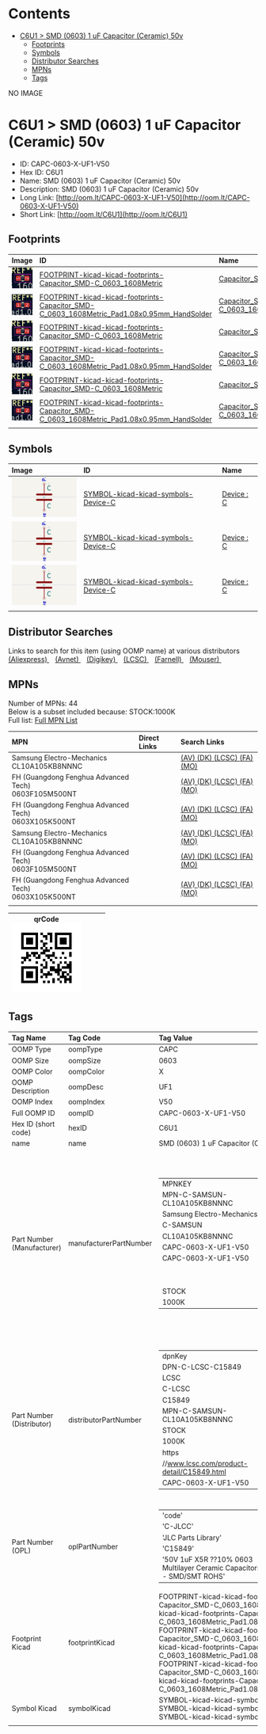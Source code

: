 



Contents
========

* [C6U1 > SMD (0603) 1 uF Capacitor (Ceramic) 50v](#c6u1--smd-0603-1-uf-capacitor-ceramic-50v)
	* [Footprints](#footprints)
	* [Symbols](#symbols)
	* [Distributor Searches](#distributor-searches)
	* [MPNs](#mpns)
	* [Tags](#tags)
  
NO IMAGE  
# C6U1 > SMD (0603) 1 uF Capacitor (Ceramic) 50v

- ID: CAPC-0603-X-UF1-V50
- Hex ID: C6U1
- Name: SMD (0603) 1 uF Capacitor (Ceramic) 50v
- Description: SMD (0603) 1 uF Capacitor (Ceramic) 50v
- Long Link: [http://oom.lt/CAPC-0603-X-UF1-V50](http://oom.lt/CAPC-0603-X-UF1-V50)
- Short Link: [http://oom.lt/C6U1](http://oom.lt/C6U1)

## Footprints
  

|Image|ID|Name|
| :--- | :--- | :--- |
|[![](https://raw.githubusercontent.com/oomlout/oomlout_OOMP_eda_V2/main/FOOTPRINT/kicad/kicad-footprints/Capacitor_SMD/C_0603_1608Metric/image_140.png)](https://github.com/oomlout/oomlout_OOMP_eda_V2/tree/main/FOOTPRINT/kicad/kicad-footprints/Capacitor_SMD/C_0603_1608Metric/)|[FOOTPRINT-kicad-kicad-footprints-Capacitor_SMD-C_0603_1608Metric](https://github.com/oomlout/oomlout_OOMP_eda_V2/tree/main/FOOTPRINT/kicad/kicad-footprints/Capacitor_SMD/C_0603_1608Metric/)|[Capacitor_SMD : C_0603_1608Metric](https://github.com/oomlout/oomlout_OOMP_eda_V2/tree/main/FOOTPRINT/kicad/kicad-footprints/Capacitor_SMD/C_0603_1608Metric/)|
|[![](https://raw.githubusercontent.com/oomlout/oomlout_OOMP_eda_V2/main/FOOTPRINT/kicad/kicad-footprints/Capacitor_SMD/C_0603_1608Metric_Pad1.08x0.95mm_HandSolder/image_140.png)](https://github.com/oomlout/oomlout_OOMP_eda_V2/tree/main/FOOTPRINT/kicad/kicad-footprints/Capacitor_SMD/C_0603_1608Metric_Pad1.08x0.95mm_HandSolder/)|[FOOTPRINT-kicad-kicad-footprints-Capacitor_SMD-C_0603_1608Metric_Pad1.08x0.95mm_HandSolder](https://github.com/oomlout/oomlout_OOMP_eda_V2/tree/main/FOOTPRINT/kicad/kicad-footprints/Capacitor_SMD/C_0603_1608Metric_Pad1.08x0.95mm_HandSolder/)|[Capacitor_SMD : C_0603_1608Metric_Pad1.08x0.95mm_HandSolder](https://github.com/oomlout/oomlout_OOMP_eda_V2/tree/main/FOOTPRINT/kicad/kicad-footprints/Capacitor_SMD/C_0603_1608Metric_Pad1.08x0.95mm_HandSolder/)|
|[![](https://raw.githubusercontent.com/oomlout/oomlout_OOMP_eda_V2/main/FOOTPRINT/kicad/kicad-footprints/Capacitor_SMD/C_0603_1608Metric/image_140.png)](https://github.com/oomlout/oomlout_OOMP_eda_V2/tree/main/FOOTPRINT/kicad/kicad-footprints/Capacitor_SMD/C_0603_1608Metric/)|[FOOTPRINT-kicad-kicad-footprints-Capacitor_SMD-C_0603_1608Metric](https://github.com/oomlout/oomlout_OOMP_eda_V2/tree/main/FOOTPRINT/kicad/kicad-footprints/Capacitor_SMD/C_0603_1608Metric/)|[Capacitor_SMD : C_0603_1608Metric](https://github.com/oomlout/oomlout_OOMP_eda_V2/tree/main/FOOTPRINT/kicad/kicad-footprints/Capacitor_SMD/C_0603_1608Metric/)|
|[![](https://raw.githubusercontent.com/oomlout/oomlout_OOMP_eda_V2/main/FOOTPRINT/kicad/kicad-footprints/Capacitor_SMD/C_0603_1608Metric_Pad1.08x0.95mm_HandSolder/image_140.png)](https://github.com/oomlout/oomlout_OOMP_eda_V2/tree/main/FOOTPRINT/kicad/kicad-footprints/Capacitor_SMD/C_0603_1608Metric_Pad1.08x0.95mm_HandSolder/)|[FOOTPRINT-kicad-kicad-footprints-Capacitor_SMD-C_0603_1608Metric_Pad1.08x0.95mm_HandSolder](https://github.com/oomlout/oomlout_OOMP_eda_V2/tree/main/FOOTPRINT/kicad/kicad-footprints/Capacitor_SMD/C_0603_1608Metric_Pad1.08x0.95mm_HandSolder/)|[Capacitor_SMD : C_0603_1608Metric_Pad1.08x0.95mm_HandSolder](https://github.com/oomlout/oomlout_OOMP_eda_V2/tree/main/FOOTPRINT/kicad/kicad-footprints/Capacitor_SMD/C_0603_1608Metric_Pad1.08x0.95mm_HandSolder/)|
|[![](https://raw.githubusercontent.com/oomlout/oomlout_OOMP_eda_V2/main/FOOTPRINT/kicad/kicad-footprints/Capacitor_SMD/C_0603_1608Metric/image_140.png)](https://github.com/oomlout/oomlout_OOMP_eda_V2/tree/main/FOOTPRINT/kicad/kicad-footprints/Capacitor_SMD/C_0603_1608Metric/)|[FOOTPRINT-kicad-kicad-footprints-Capacitor_SMD-C_0603_1608Metric](https://github.com/oomlout/oomlout_OOMP_eda_V2/tree/main/FOOTPRINT/kicad/kicad-footprints/Capacitor_SMD/C_0603_1608Metric/)|[Capacitor_SMD : C_0603_1608Metric](https://github.com/oomlout/oomlout_OOMP_eda_V2/tree/main/FOOTPRINT/kicad/kicad-footprints/Capacitor_SMD/C_0603_1608Metric/)|
|[![](https://raw.githubusercontent.com/oomlout/oomlout_OOMP_eda_V2/main/FOOTPRINT/kicad/kicad-footprints/Capacitor_SMD/C_0603_1608Metric_Pad1.08x0.95mm_HandSolder/image_140.png)](https://github.com/oomlout/oomlout_OOMP_eda_V2/tree/main/FOOTPRINT/kicad/kicad-footprints/Capacitor_SMD/C_0603_1608Metric_Pad1.08x0.95mm_HandSolder/)|[FOOTPRINT-kicad-kicad-footprints-Capacitor_SMD-C_0603_1608Metric_Pad1.08x0.95mm_HandSolder](https://github.com/oomlout/oomlout_OOMP_eda_V2/tree/main/FOOTPRINT/kicad/kicad-footprints/Capacitor_SMD/C_0603_1608Metric_Pad1.08x0.95mm_HandSolder/)|[Capacitor_SMD : C_0603_1608Metric_Pad1.08x0.95mm_HandSolder](https://github.com/oomlout/oomlout_OOMP_eda_V2/tree/main/FOOTPRINT/kicad/kicad-footprints/Capacitor_SMD/C_0603_1608Metric_Pad1.08x0.95mm_HandSolder/)|
||||

## Symbols
  

|Image|ID|Name|
| :--- | :--- | :--- |
|[![](https://raw.githubusercontent.com/oomlout/oomlout_OOMP_eda_V2/main/SYMBOL/kicad/kicad-symbols/Device/C/image_140.png)](https://github.com/oomlout/oomlout_OOMP_eda_V2/tree/main/SYMBOL/kicad/kicad-symbols/Device/C/)|[SYMBOL-kicad-kicad-symbols-Device-C](https://github.com/oomlout/oomlout_OOMP_eda_V2/tree/main/SYMBOL/kicad/kicad-symbols/Device/C/)|[Device : C](https://github.com/oomlout/oomlout_OOMP_eda_V2/tree/main/SYMBOL/kicad/kicad-symbols/Device/C/)|
|[![](https://raw.githubusercontent.com/oomlout/oomlout_OOMP_eda_V2/main/SYMBOL/kicad/kicad-symbols/Device/C/image_140.png)](https://github.com/oomlout/oomlout_OOMP_eda_V2/tree/main/SYMBOL/kicad/kicad-symbols/Device/C/)|[SYMBOL-kicad-kicad-symbols-Device-C](https://github.com/oomlout/oomlout_OOMP_eda_V2/tree/main/SYMBOL/kicad/kicad-symbols/Device/C/)|[Device : C](https://github.com/oomlout/oomlout_OOMP_eda_V2/tree/main/SYMBOL/kicad/kicad-symbols/Device/C/)|
|[![](https://raw.githubusercontent.com/oomlout/oomlout_OOMP_eda_V2/main/SYMBOL/kicad/kicad-symbols/Device/C/image_140.png)](https://github.com/oomlout/oomlout_OOMP_eda_V2/tree/main/SYMBOL/kicad/kicad-symbols/Device/C/)|[SYMBOL-kicad-kicad-symbols-Device-C](https://github.com/oomlout/oomlout_OOMP_eda_V2/tree/main/SYMBOL/kicad/kicad-symbols/Device/C/)|[Device : C](https://github.com/oomlout/oomlout_OOMP_eda_V2/tree/main/SYMBOL/kicad/kicad-symbols/Device/C/)|
||||

## Distributor Searches
  
Links to search for this item (using OOMP name) at various distributors  
[(Aliexpress) ](https://www.aliexpress.com/wholesale?SearchText=1117SMD+0603+1+uF+Capacitor+Ceramic+50v)&nbsp;&nbsp;&nbsp;[(Avnet) ](https://www.avnet.com/shop/us/search/SMD+0603+1+uF+Capacitor+Ceramic+50v)&nbsp;&nbsp;&nbsp;[(Digikey) ](https://www.digikey.co.uk/en/products/result?s=SMD+0603+1+uF+Capacitor+Ceramic+50v)&nbsp;&nbsp;&nbsp;[(LCSC) ](https://www.lcsc.com/search?q=SMD+0603+1+uF+Capacitor+Ceramic+50v)&nbsp;&nbsp;&nbsp;[(Farnell) ](https://uk.farnell.com/search?st=SMD+0603+1+uF+Capacitor+Ceramic+50v)&nbsp;&nbsp;&nbsp;[(Mouser) ](https://www.mouser.com/c/?q=SMD+0603+1+uF+Capacitor+Ceramic+50v)&nbsp;&nbsp;&nbsp;
## MPNs
  
Number of MPNs: 44<br>Below is a subset included because: STOCK:1000K <br>Full list: [Full MPN List](MPNLIST.md)  

|MPN|Direct Links|Search Links|
| :--- | :--- | :--- |
|Samsung Electro-Mechanics<br>CL10A105KB8NNNC||[(AV) ](https://www.avnet.com/shop/us/search/CL10A105KB8NNNC)[(DK) ](https://www.digikey.co.uk/products/en?keywords=CL10A105KB8NNNC)[(LCSC) ](https://www.lcsc.com/search?q=CL10A105KB8NNNC)[(FA) ](https://uk.farnell.com/search?st=CL10A105KB8NNNC)[(MO) ](https://www.mouser.com/c/?q=CL10A105KB8NNNC)|
|FH (Guangdong Fenghua Advanced Tech)<br>0603F105M500NT||[(AV) ](https://www.avnet.com/shop/us/search/0603F105M500NT)[(DK) ](https://www.digikey.co.uk/products/en?keywords=0603F105M500NT)[(LCSC) ](https://www.lcsc.com/search?q=0603F105M500NT)[(FA) ](https://uk.farnell.com/search?st=0603F105M500NT)[(MO) ](https://www.mouser.com/c/?q=0603F105M500NT)|
|FH (Guangdong Fenghua Advanced Tech)<br>0603X105K500NT||[(AV) ](https://www.avnet.com/shop/us/search/0603X105K500NT)[(DK) ](https://www.digikey.co.uk/products/en?keywords=0603X105K500NT)[(LCSC) ](https://www.lcsc.com/search?q=0603X105K500NT)[(FA) ](https://uk.farnell.com/search?st=0603X105K500NT)[(MO) ](https://www.mouser.com/c/?q=0603X105K500NT)|
|Samsung Electro-Mechanics<br>CL10A105KB8NNNC||[(AV) ](https://www.avnet.com/shop/us/search/CL10A105KB8NNNC)[(DK) ](https://www.digikey.co.uk/products/en?keywords=CL10A105KB8NNNC)[(LCSC) ](https://www.lcsc.com/search?q=CL10A105KB8NNNC)[(FA) ](https://uk.farnell.com/search?st=CL10A105KB8NNNC)[(MO) ](https://www.mouser.com/c/?q=CL10A105KB8NNNC)|
|FH (Guangdong Fenghua Advanced Tech)<br>0603F105M500NT||[(AV) ](https://www.avnet.com/shop/us/search/0603F105M500NT)[(DK) ](https://www.digikey.co.uk/products/en?keywords=0603F105M500NT)[(LCSC) ](https://www.lcsc.com/search?q=0603F105M500NT)[(FA) ](https://uk.farnell.com/search?st=0603F105M500NT)[(MO) ](https://www.mouser.com/c/?q=0603F105M500NT)|
|FH (Guangdong Fenghua Advanced Tech)<br>0603X105K500NT||[(AV) ](https://www.avnet.com/shop/us/search/0603X105K500NT)[(DK) ](https://www.digikey.co.uk/products/en?keywords=0603X105K500NT)[(LCSC) ](https://www.lcsc.com/search?q=0603X105K500NT)[(FA) ](https://uk.farnell.com/search?st=0603X105K500NT)[(MO) ](https://www.mouser.com/c/?q=0603X105K500NT)|
||||
  

|qrCode<br>[![](https://raw.githubusercontent.com/oomlout/oomlout_OOMP_parts_V2/main/CAPC/0603/X/UF1/V50/qrCode_140.png)](https://github.com/oomlout/oomlout_OOMP_parts_V2/tree/main/CAPC/0603/X/UF1/V50/qrCode.png)||||
| :---: | :---: | :---: | :---: |

## Tags
  

|Tag Name|Tag Code|Tag Value|
| :--- | :--- | :--- |
|OOMP Type|oompType|CAPC|
|OOMP Size|oompSize|0603|
|OOMP Color|oompColor|X|
|OOMP Description|oompDesc|UF1|
|OOMP Index|oompIndex|V50|
|Full OOMP ID|oompID|CAPC-0603-X-UF1-V50|
|Hex ID (short code)|hexID|C6U1|
|name|name|SMD (0603) 1 uF Capacitor (Ceramic) 50v|
|Part Number (Manufacturer)|manufacturerPartNumber|<table><tr><td>MPNKEY</td></tr><tr><td> MPN-C-SAMSUN-CL10A105KB8NNNC</td><td> MANUFACTURER</td></tr><tr><td> Samsung Electro-Mechanics</td><td> MANUCODE</td></tr><tr><td> C-SAMSUN</td><td> MPN</td></tr><tr><td> CL10A105KB8NNNC</td><td> OOMPIDPARTIAL</td></tr><tr><td> CAPC-0603-X-UF1-V50</td><td> OOMPID</td></tr><tr><td> CAPC-0603-X-UF1-V50</td><td> LINK</td></tr><tr><td> </td><td> DESCRIPTION</td></tr><tr><td> </td><td> TAGS</td></tr><tr><td> STOCK</td></tr><tr><td>1000K</td></tr></table></td><td> <table><tr><td>MPNKEY</td></tr><tr><td> MPN-C-MURATA-GRM188R61H105KAALD</td><td> MANUFACTURER</td></tr><tr><td> Murata Electronics</td><td> MANUCODE</td></tr><tr><td> C-MURATA</td><td> MPN</td></tr><tr><td> GRM188R61H105KAALD</td><td> OOMPIDPARTIAL</td></tr><tr><td> CAPC-0603-X-UF1-V50</td><td> OOMPID</td></tr><tr><td> CAPC-0603-X-UF1-V50</td><td> LINK</td></tr><tr><td> </td><td> DESCRIPTION</td></tr><tr><td> </td><td> TAGS</td></tr><tr><td> </td></tr></table></td><td> <table><tr><td>MPNKEY</td></tr><tr><td> MPN-C-FHGUAN-0603B105K500NT</td><td> MANUFACTURER</td></tr><tr><td> FH (Guangdong Fenghua Advanced Tech)</td><td> MANUCODE</td></tr><tr><td> C-FHGUAN</td><td> MPN</td></tr><tr><td> 0603B105K500NT</td><td> OOMPIDPARTIAL</td></tr><tr><td> CAPC-0603-X-UF1-V50</td><td> OOMPID</td></tr><tr><td> CAPC-0603-X-UF1-V50</td><td> LINK</td></tr><tr><td> </td><td> DESCRIPTION</td></tr><tr><td> </td><td> TAGS</td></tr><tr><td> STOCK</td></tr><tr><td>100K</td></tr></table></td><td> <table><tr><td>MPNKEY</td></tr><tr><td> MPN-C-TAIYOY-UMK107BJ105KA-T</td><td> MANUFACTURER</td></tr><tr><td> Taiyo Yuden</td><td> MANUCODE</td></tr><tr><td> C-TAIYOY</td><td> MPN</td></tr><tr><td> UMK107BJ105KA-T</td><td> OOMPIDPARTIAL</td></tr><tr><td> CAPC-0603-X-UF1-V50</td><td> OOMPID</td></tr><tr><td> CAPC-0603-X-UF1-V50</td><td> LINK</td></tr><tr><td> </td><td> DESCRIPTION</td></tr><tr><td> </td><td> TAGS</td></tr><tr><td> STOCK</td></tr><tr><td>100K</td></tr></table></td><td> <table><tr><td>MPNKEY</td></tr><tr><td> MPN-C-TAIYOY-UMK107AB7105KA-T</td><td> MANUFACTURER</td></tr><tr><td> Taiyo Yuden</td><td> MANUCODE</td></tr><tr><td> C-TAIYOY</td><td> MPN</td></tr><tr><td> UMK107AB7105KA-T</td><td> OOMPIDPARTIAL</td></tr><tr><td> CAPC-0603-X-UF1-V50</td><td> OOMPID</td></tr><tr><td> CAPC-0603-X-UF1-V50</td><td> LINK</td></tr><tr><td> </td><td> DESCRIPTION</td></tr><tr><td> </td><td> TAGS</td></tr><tr><td> STOCK</td></tr><tr><td>100K</td></tr></table></td><td> <table><tr><td>MPNKEY</td></tr><tr><td> MPN-C-FHGUAN-0603F105M500NT</td><td> MANUFACTURER</td></tr><tr><td> FH (Guangdong Fenghua Advanced Tech)</td><td> MANUCODE</td></tr><tr><td> C-FHGUAN</td><td> MPN</td></tr><tr><td> 0603F105M500NT</td><td> OOMPIDPARTIAL</td></tr><tr><td> CAPC-0603-X-UF1-V50</td><td> OOMPID</td></tr><tr><td> CAPC-0603-X-UF1-V50</td><td> LINK</td></tr><tr><td> </td><td> DESCRIPTION</td></tr><tr><td> </td><td> TAGS</td></tr><tr><td> STOCK</td></tr><tr><td>1000K</td></tr></table></td><td> <table><tr><td>MPNKEY</td></tr><tr><td> MPN-C-MURATA-GRT188R61H105KE13D</td><td> MANUFACTURER</td></tr><tr><td> Murata Electronics</td><td> MANUCODE</td></tr><tr><td> C-MURATA</td><td> MPN</td></tr><tr><td> GRT188R61H105KE13D</td><td> OOMPIDPARTIAL</td></tr><tr><td> CAPC-0603-X-UF1-V50</td><td> OOMPID</td></tr><tr><td> CAPC-0603-X-UF1-V50</td><td> LINK</td></tr><tr><td> </td><td> DESCRIPTION</td></tr><tr><td> </td><td> TAGS</td></tr><tr><td> </td></tr></table></td><td> <table><tr><td>MPNKEY</td></tr><tr><td> MPN-C-WALSIN-0603X105K500CT</td><td> MANUFACTURER</td></tr><tr><td> Walsin Tech Corp</td><td> MANUCODE</td></tr><tr><td> C-WALSIN</td><td> MPN</td></tr><tr><td> 0603X105K500CT</td><td> OOMPIDPARTIAL</td></tr><tr><td> CAPC-0603-X-UF1-V50</td><td> OOMPID</td></tr><tr><td> CAPC-0603-X-UF1-V50</td><td> LINK</td></tr><tr><td> </td><td> DESCRIPTION</td></tr><tr><td> </td><td> TAGS</td></tr><tr><td> STOCK</td></tr><tr><td>10K</td></tr></table></td><td> <table><tr><td>MPNKEY</td></tr><tr><td> MPN-C-FHGUAN-0603X105K500NT</td><td> MANUFACTURER</td></tr><tr><td> FH (Guangdong Fenghua Advanced Tech)</td><td> MANUCODE</td></tr><tr><td> C-FHGUAN</td><td> MPN</td></tr><tr><td> 0603X105K500NT</td><td> OOMPIDPARTIAL</td></tr><tr><td> CAPC-0603-X-UF1-V50</td><td> OOMPID</td></tr><tr><td> CAPC-0603-X-UF1-V50</td><td> LINK</td></tr><tr><td> </td><td> DESCRIPTION</td></tr><tr><td> </td><td> TAGS</td></tr><tr><td> STOCK</td></tr><tr><td>1000K</td></tr></table></td><td> <table><tr><td>MPNKEY</td></tr><tr><td> MPN-C-SAMSUN-CL10A105MB8NNNC</td><td> MANUFACTURER</td></tr><tr><td> Samsung Electro-Mechanics</td><td> MANUCODE</td></tr><tr><td> C-SAMSUN</td><td> MPN</td></tr><tr><td> CL10A105MB8NNNC</td><td> OOMPIDPARTIAL</td></tr><tr><td> CAPC-0603-X-UF1-V50</td><td> OOMPID</td></tr><tr><td> CAPC-0603-X-UF1-V50</td><td> LINK</td></tr><tr><td> </td><td> DESCRIPTION</td></tr><tr><td> </td><td> TAGS</td></tr><tr><td> </td></tr></table></td><td> <table><tr><td>MPNKEY</td></tr><tr><td> MPN-C-TDK-CGA3E3X5R1H105KT0Y0N</td><td> MANUFACTURER</td></tr><tr><td> TDK</td><td> MANUCODE</td></tr><tr><td> C-TDK</td><td> MPN</td></tr><tr><td> CGA3E3X5R1H105KT0Y0N</td><td> OOMPIDPARTIAL</td></tr><tr><td> CAPC-0603-X-UF1-V50</td><td> OOMPID</td></tr><tr><td> CAPC-0603-X-UF1-V50</td><td> LINK</td></tr><tr><td> </td><td> DESCRIPTION</td></tr><tr><td> </td><td> TAGS</td></tr><tr><td> STOCK</td></tr><tr><td>10K</td></tr></table></td><td> <table><tr><td>MPNKEY</td></tr><tr><td> MPN-C-MURATA-GRM188B31H105MAALD</td><td> MANUFACTURER</td></tr><tr><td> Murata Electronics</td><td> MANUCODE</td></tr><tr><td> C-MURATA</td><td> MPN</td></tr><tr><td> GRM188B31H105MAALD</td><td> OOMPIDPARTIAL</td></tr><tr><td> CAPC-0603-X-UF1-V50</td><td> OOMPID</td></tr><tr><td> CAPC-0603-X-UF1-V50</td><td> LINK</td></tr><tr><td> </td><td> DESCRIPTION</td></tr><tr><td> </td><td> TAGS</td></tr><tr><td> </td></tr></table></td><td> <table><tr><td>MPNKEY</td></tr><tr><td> MPN-C-TAIYOY-UMK107ABJ105KAHT</td><td> MANUFACTURER</td></tr><tr><td> Taiyo Yuden</td><td> MANUCODE</td></tr><tr><td> C-TAIYOY</td><td> MPN</td></tr><tr><td> UMK107ABJ105KAHT</td><td> OOMPIDPARTIAL</td></tr><tr><td> CAPC-0603-X-UF1-V50</td><td> OOMPID</td></tr><tr><td> CAPC-0603-X-UF1-V50</td><td> LINK</td></tr><tr><td> </td><td> DESCRIPTION</td></tr><tr><td> </td><td> TAGS</td></tr><tr><td> </td></tr></table></td><td> <table><tr><td>MPNKEY</td></tr><tr><td> MPN-C-WALSIN-0603B105K500CT</td><td> MANUFACTURER</td></tr><tr><td> Walsin Tech Corp</td><td> MANUCODE</td></tr><tr><td> C-WALSIN</td><td> MPN</td></tr><tr><td> 0603B105K500CT</td><td> OOMPIDPARTIAL</td></tr><tr><td> CAPC-0603-X-UF1-V50</td><td> OOMPID</td></tr><tr><td> CAPC-0603-X-UF1-V50</td><td> LINK</td></tr><tr><td> </td><td> DESCRIPTION</td></tr><tr><td> </td><td> TAGS</td></tr><tr><td> </td></tr></table></td><td> <table><tr><td>MPNKEY</td></tr><tr><td> MPN-C-JOHANS-500R14X105KV4T</td><td> MANUFACTURER</td></tr><tr><td> Johanson Dielectrics</td><td> MANUCODE</td></tr><tr><td> C-JOHANS</td><td> MPN</td></tr><tr><td> 500R14X105KV4T</td><td> OOMPIDPARTIAL</td></tr><tr><td> CAPC-0603-X-UF1-V50</td><td> OOMPID</td></tr><tr><td> CAPC-0603-X-UF1-V50</td><td> LINK</td></tr><tr><td> </td><td> DESCRIPTION</td></tr><tr><td> </td><td> TAGS</td></tr><tr><td> </td></tr></table></td><td> <table><tr><td>MPNKEY</td></tr><tr><td> MPN-C-PSAPRO-FS18B105K500PBG</td><td> MANUFACTURER</td></tr><tr><td> PSA(Prosperity Dielectrics)</td><td> MANUCODE</td></tr><tr><td> C-PSAPRO</td><td> MPN</td></tr><tr><td> FS18B105K500PBG</td><td> OOMPIDPARTIAL</td></tr><tr><td> CAPC-0603-X-UF1-V50</td><td> OOMPID</td></tr><tr><td> CAPC-0603-X-UF1-V50</td><td> LINK</td></tr><tr><td> </td><td> DESCRIPTION</td></tr><tr><td> </td><td> TAGS</td></tr><tr><td> </td></tr></table></td><td> <table><tr><td>MPNKEY</td></tr><tr><td> MPN-C-PSAPRO-FS18X105K500PBG</td><td> MANUFACTURER</td></tr><tr><td> PSA(Prosperity Dielectrics)</td><td> MANUCODE</td></tr><tr><td> C-PSAPRO</td><td> MPN</td></tr><tr><td> FS18X105K500PBG</td><td> OOMPIDPARTIAL</td></tr><tr><td> CAPC-0603-X-UF1-V50</td><td> OOMPID</td></tr><tr><td> CAPC-0603-X-UF1-V50</td><td> LINK</td></tr><tr><td> </td><td> DESCRIPTION</td></tr><tr><td> </td><td> TAGS</td></tr><tr><td> STOCK</td></tr><tr><td>1K</td></tr></table></td><td> <table><tr><td>MPNKEY</td></tr><tr><td> MPN-C-YAGEO-CC0603KRX7R9BB105</td><td> MANUFACTURER</td></tr><tr><td> YAGEO</td><td> MANUCODE</td></tr><tr><td> C-YAGEO</td><td> MPN</td></tr><tr><td> CC0603KRX7R9BB105</td><td> OOMPIDPARTIAL</td></tr><tr><td> CAPC-0603-X-UF1-V50</td><td> OOMPID</td></tr><tr><td> CAPC-0603-X-UF1-V50</td><td> LINK</td></tr><tr><td> </td><td> DESCRIPTION</td></tr><tr><td> </td><td> TAGS</td></tr><tr><td> STOCK</td></tr><tr><td>10K</td></tr></table></td><td> <table><tr><td>MPNKEY</td></tr><tr><td> MPN-C-TDK-C1608X6S1H105KT000E</td><td> MANUFACTURER</td></tr><tr><td> TDK</td><td> MANUCODE</td></tr><tr><td> C-TDK</td><td> MPN</td></tr><tr><td> C1608X6S1H105KT000E</td><td> OOMPIDPARTIAL</td></tr><tr><td> CAPC-0603-X-UF1-V50</td><td> OOMPID</td></tr><tr><td> CAPC-0603-X-UF1-V50</td><td> LINK</td></tr><tr><td> </td><td> DESCRIPTION</td></tr><tr><td> </td><td> TAGS</td></tr><tr><td> </td></tr></table></td><td> <table><tr><td>MPNKEY</td></tr><tr><td> MPN-C-TDK-C1608X5R1H105MT000N</td><td> MANUFACTURER</td></tr><tr><td> TDK</td><td> MANUCODE</td></tr><tr><td> C-TDK</td><td> MPN</td></tr><tr><td> C1608X5R1H105MT000N</td><td> OOMPIDPARTIAL</td></tr><tr><td> CAPC-0603-X-UF1-V50</td><td> OOMPID</td></tr><tr><td> CAPC-0603-X-UF1-V50</td><td> LINK</td></tr><tr><td> </td><td> DESCRIPTION</td></tr><tr><td> </td><td> TAGS</td></tr><tr><td> </td></tr></table></td><td> <table><tr><td>MPNKEY</td></tr><tr><td> MPN-C-KNOWLE-0603BB104K500NGT</td><td> MANUFACTURER</td></tr><tr><td> Knowles</td><td> MANUCODE</td></tr><tr><td> C-KNOWLE</td><td> MPN</td></tr><tr><td> 0603BB104K500NGT</td><td> OOMPIDPARTIAL</td></tr><tr><td> CAPC-0603-X-UF1-V50</td><td> OOMPID</td></tr><tr><td> CAPC-0603-X-UF1-V50</td><td> LINK</td></tr><tr><td> </td><td> DESCRIPTION</td></tr><tr><td> </td><td> TAGS</td></tr><tr><td> </td></tr></table></td><td> <table><tr><td>MPNKEY</td></tr><tr><td> MPN-C-TDK-C1608X6S1H105K080AC</td><td> MANUFACTURER</td></tr><tr><td> TDK</td><td> MANUCODE</td></tr><tr><td> C-TDK</td><td> MPN</td></tr><tr><td> C1608X6S1H105K080AC</td><td> OOMPIDPARTIAL</td></tr><tr><td> CAPC-0603-X-UF1-V50</td><td> OOMPID</td></tr><tr><td> CAPC-0603-X-UF1-V50</td><td> LINK</td></tr><tr><td> </td><td> DESCRIPTION</td></tr><tr><td> </td><td> TAGS</td></tr><tr><td> </td></tr></table></td><td> <table><tr><td>MPNKEY</td></tr><tr><td> MPN-C-SAMSUN-CL10A105KB8NNNC</td><td> MANUFACTURER</td></tr><tr><td> Samsung Electro-Mechanics</td><td> MANUCODE</td></tr><tr><td> C-SAMSUN</td><td> MPN</td></tr><tr><td> CL10A105KB8NNNC</td><td> OOMPIDPARTIAL</td></tr><tr><td> CAPC-0603-X-UF1-V50</td><td> OOMPID</td></tr><tr><td> CAPC-0603-X-UF1-V50</td><td> LINK</td></tr><tr><td> </td><td> DESCRIPTION</td></tr><tr><td> </td><td> TAGS</td></tr><tr><td> STOCK</td></tr><tr><td>1000K</td></tr></table></td><td> <table><tr><td>MPNKEY</td></tr><tr><td> MPN-C-MURATA-GRM188R61H105KAALD</td><td> MANUFACTURER</td></tr><tr><td> Murata Electronics</td><td> MANUCODE</td></tr><tr><td> C-MURATA</td><td> MPN</td></tr><tr><td> GRM188R61H105KAALD</td><td> OOMPIDPARTIAL</td></tr><tr><td> CAPC-0603-X-UF1-V50</td><td> OOMPID</td></tr><tr><td> CAPC-0603-X-UF1-V50</td><td> LINK</td></tr><tr><td> </td><td> DESCRIPTION</td></tr><tr><td> </td><td> TAGS</td></tr><tr><td> </td></tr></table></td><td> <table><tr><td>MPNKEY</td></tr><tr><td> MPN-C-FHGUAN-0603B105K500NT</td><td> MANUFACTURER</td></tr><tr><td> FH (Guangdong Fenghua Advanced Tech)</td><td> MANUCODE</td></tr><tr><td> C-FHGUAN</td><td> MPN</td></tr><tr><td> 0603B105K500NT</td><td> OOMPIDPARTIAL</td></tr><tr><td> CAPC-0603-X-UF1-V50</td><td> OOMPID</td></tr><tr><td> CAPC-0603-X-UF1-V50</td><td> LINK</td></tr><tr><td> </td><td> DESCRIPTION</td></tr><tr><td> </td><td> TAGS</td></tr><tr><td> STOCK</td></tr><tr><td>100K</td></tr></table></td><td> <table><tr><td>MPNKEY</td></tr><tr><td> MPN-C-TAIYOY-UMK107BJ105KA-T</td><td> MANUFACTURER</td></tr><tr><td> Taiyo Yuden</td><td> MANUCODE</td></tr><tr><td> C-TAIYOY</td><td> MPN</td></tr><tr><td> UMK107BJ105KA-T</td><td> OOMPIDPARTIAL</td></tr><tr><td> CAPC-0603-X-UF1-V50</td><td> OOMPID</td></tr><tr><td> CAPC-0603-X-UF1-V50</td><td> LINK</td></tr><tr><td> </td><td> DESCRIPTION</td></tr><tr><td> </td><td> TAGS</td></tr><tr><td> STOCK</td></tr><tr><td>100K</td></tr></table></td><td> <table><tr><td>MPNKEY</td></tr><tr><td> MPN-C-TAIYOY-UMK107AB7105KA-T</td><td> MANUFACTURER</td></tr><tr><td> Taiyo Yuden</td><td> MANUCODE</td></tr><tr><td> C-TAIYOY</td><td> MPN</td></tr><tr><td> UMK107AB7105KA-T</td><td> OOMPIDPARTIAL</td></tr><tr><td> CAPC-0603-X-UF1-V50</td><td> OOMPID</td></tr><tr><td> CAPC-0603-X-UF1-V50</td><td> LINK</td></tr><tr><td> </td><td> DESCRIPTION</td></tr><tr><td> </td><td> TAGS</td></tr><tr><td> STOCK</td></tr><tr><td>100K</td></tr></table></td><td> <table><tr><td>MPNKEY</td></tr><tr><td> MPN-C-FHGUAN-0603F105M500NT</td><td> MANUFACTURER</td></tr><tr><td> FH (Guangdong Fenghua Advanced Tech)</td><td> MANUCODE</td></tr><tr><td> C-FHGUAN</td><td> MPN</td></tr><tr><td> 0603F105M500NT</td><td> OOMPIDPARTIAL</td></tr><tr><td> CAPC-0603-X-UF1-V50</td><td> OOMPID</td></tr><tr><td> CAPC-0603-X-UF1-V50</td><td> LINK</td></tr><tr><td> </td><td> DESCRIPTION</td></tr><tr><td> </td><td> TAGS</td></tr><tr><td> STOCK</td></tr><tr><td>1000K</td></tr></table></td><td> <table><tr><td>MPNKEY</td></tr><tr><td> MPN-C-MURATA-GRT188R61H105KE13D</td><td> MANUFACTURER</td></tr><tr><td> Murata Electronics</td><td> MANUCODE</td></tr><tr><td> C-MURATA</td><td> MPN</td></tr><tr><td> GRT188R61H105KE13D</td><td> OOMPIDPARTIAL</td></tr><tr><td> CAPC-0603-X-UF1-V50</td><td> OOMPID</td></tr><tr><td> CAPC-0603-X-UF1-V50</td><td> LINK</td></tr><tr><td> </td><td> DESCRIPTION</td></tr><tr><td> </td><td> TAGS</td></tr><tr><td> </td></tr></table></td><td> <table><tr><td>MPNKEY</td></tr><tr><td> MPN-C-WALSIN-0603X105K500CT</td><td> MANUFACTURER</td></tr><tr><td> Walsin Tech Corp</td><td> MANUCODE</td></tr><tr><td> C-WALSIN</td><td> MPN</td></tr><tr><td> 0603X105K500CT</td><td> OOMPIDPARTIAL</td></tr><tr><td> CAPC-0603-X-UF1-V50</td><td> OOMPID</td></tr><tr><td> CAPC-0603-X-UF1-V50</td><td> LINK</td></tr><tr><td> </td><td> DESCRIPTION</td></tr><tr><td> </td><td> TAGS</td></tr><tr><td> STOCK</td></tr><tr><td>10K</td></tr></table></td><td> <table><tr><td>MPNKEY</td></tr><tr><td> MPN-C-FHGUAN-0603X105K500NT</td><td> MANUFACTURER</td></tr><tr><td> FH (Guangdong Fenghua Advanced Tech)</td><td> MANUCODE</td></tr><tr><td> C-FHGUAN</td><td> MPN</td></tr><tr><td> 0603X105K500NT</td><td> OOMPIDPARTIAL</td></tr><tr><td> CAPC-0603-X-UF1-V50</td><td> OOMPID</td></tr><tr><td> CAPC-0603-X-UF1-V50</td><td> LINK</td></tr><tr><td> </td><td> DESCRIPTION</td></tr><tr><td> </td><td> TAGS</td></tr><tr><td> STOCK</td></tr><tr><td>1000K</td></tr></table></td><td> <table><tr><td>MPNKEY</td></tr><tr><td> MPN-C-SAMSUN-CL10A105MB8NNNC</td><td> MANUFACTURER</td></tr><tr><td> Samsung Electro-Mechanics</td><td> MANUCODE</td></tr><tr><td> C-SAMSUN</td><td> MPN</td></tr><tr><td> CL10A105MB8NNNC</td><td> OOMPIDPARTIAL</td></tr><tr><td> CAPC-0603-X-UF1-V50</td><td> OOMPID</td></tr><tr><td> CAPC-0603-X-UF1-V50</td><td> LINK</td></tr><tr><td> </td><td> DESCRIPTION</td></tr><tr><td> </td><td> TAGS</td></tr><tr><td> </td></tr></table></td><td> <table><tr><td>MPNKEY</td></tr><tr><td> MPN-C-TDK-CGA3E3X5R1H105KT0Y0N</td><td> MANUFACTURER</td></tr><tr><td> TDK</td><td> MANUCODE</td></tr><tr><td> C-TDK</td><td> MPN</td></tr><tr><td> CGA3E3X5R1H105KT0Y0N</td><td> OOMPIDPARTIAL</td></tr><tr><td> CAPC-0603-X-UF1-V50</td><td> OOMPID</td></tr><tr><td> CAPC-0603-X-UF1-V50</td><td> LINK</td></tr><tr><td> </td><td> DESCRIPTION</td></tr><tr><td> </td><td> TAGS</td></tr><tr><td> STOCK</td></tr><tr><td>10K</td></tr></table></td><td> <table><tr><td>MPNKEY</td></tr><tr><td> MPN-C-MURATA-GRM188B31H105MAALD</td><td> MANUFACTURER</td></tr><tr><td> Murata Electronics</td><td> MANUCODE</td></tr><tr><td> C-MURATA</td><td> MPN</td></tr><tr><td> GRM188B31H105MAALD</td><td> OOMPIDPARTIAL</td></tr><tr><td> CAPC-0603-X-UF1-V50</td><td> OOMPID</td></tr><tr><td> CAPC-0603-X-UF1-V50</td><td> LINK</td></tr><tr><td> </td><td> DESCRIPTION</td></tr><tr><td> </td><td> TAGS</td></tr><tr><td> </td></tr></table></td><td> <table><tr><td>MPNKEY</td></tr><tr><td> MPN-C-TAIYOY-UMK107ABJ105KAHT</td><td> MANUFACTURER</td></tr><tr><td> Taiyo Yuden</td><td> MANUCODE</td></tr><tr><td> C-TAIYOY</td><td> MPN</td></tr><tr><td> UMK107ABJ105KAHT</td><td> OOMPIDPARTIAL</td></tr><tr><td> CAPC-0603-X-UF1-V50</td><td> OOMPID</td></tr><tr><td> CAPC-0603-X-UF1-V50</td><td> LINK</td></tr><tr><td> </td><td> DESCRIPTION</td></tr><tr><td> </td><td> TAGS</td></tr><tr><td> </td></tr></table></td><td> <table><tr><td>MPNKEY</td></tr><tr><td> MPN-C-WALSIN-0603B105K500CT</td><td> MANUFACTURER</td></tr><tr><td> Walsin Tech Corp</td><td> MANUCODE</td></tr><tr><td> C-WALSIN</td><td> MPN</td></tr><tr><td> 0603B105K500CT</td><td> OOMPIDPARTIAL</td></tr><tr><td> CAPC-0603-X-UF1-V50</td><td> OOMPID</td></tr><tr><td> CAPC-0603-X-UF1-V50</td><td> LINK</td></tr><tr><td> </td><td> DESCRIPTION</td></tr><tr><td> </td><td> TAGS</td></tr><tr><td> </td></tr></table></td><td> <table><tr><td>MPNKEY</td></tr><tr><td> MPN-C-JOHANS-500R14X105KV4T</td><td> MANUFACTURER</td></tr><tr><td> Johanson Dielectrics</td><td> MANUCODE</td></tr><tr><td> C-JOHANS</td><td> MPN</td></tr><tr><td> 500R14X105KV4T</td><td> OOMPIDPARTIAL</td></tr><tr><td> CAPC-0603-X-UF1-V50</td><td> OOMPID</td></tr><tr><td> CAPC-0603-X-UF1-V50</td><td> LINK</td></tr><tr><td> </td><td> DESCRIPTION</td></tr><tr><td> </td><td> TAGS</td></tr><tr><td> </td></tr></table></td><td> <table><tr><td>MPNKEY</td></tr><tr><td> MPN-C-PSAPRO-FS18B105K500PBG</td><td> MANUFACTURER</td></tr><tr><td> PSA(Prosperity Dielectrics)</td><td> MANUCODE</td></tr><tr><td> C-PSAPRO</td><td> MPN</td></tr><tr><td> FS18B105K500PBG</td><td> OOMPIDPARTIAL</td></tr><tr><td> CAPC-0603-X-UF1-V50</td><td> OOMPID</td></tr><tr><td> CAPC-0603-X-UF1-V50</td><td> LINK</td></tr><tr><td> </td><td> DESCRIPTION</td></tr><tr><td> </td><td> TAGS</td></tr><tr><td> </td></tr></table></td><td> <table><tr><td>MPNKEY</td></tr><tr><td> MPN-C-PSAPRO-FS18X105K500PBG</td><td> MANUFACTURER</td></tr><tr><td> PSA(Prosperity Dielectrics)</td><td> MANUCODE</td></tr><tr><td> C-PSAPRO</td><td> MPN</td></tr><tr><td> FS18X105K500PBG</td><td> OOMPIDPARTIAL</td></tr><tr><td> CAPC-0603-X-UF1-V50</td><td> OOMPID</td></tr><tr><td> CAPC-0603-X-UF1-V50</td><td> LINK</td></tr><tr><td> </td><td> DESCRIPTION</td></tr><tr><td> </td><td> TAGS</td></tr><tr><td> STOCK</td></tr><tr><td>1K</td></tr></table></td><td> <table><tr><td>MPNKEY</td></tr><tr><td> MPN-C-YAGEO-CC0603KRX7R9BB105</td><td> MANUFACTURER</td></tr><tr><td> YAGEO</td><td> MANUCODE</td></tr><tr><td> C-YAGEO</td><td> MPN</td></tr><tr><td> CC0603KRX7R9BB105</td><td> OOMPIDPARTIAL</td></tr><tr><td> CAPC-0603-X-UF1-V50</td><td> OOMPID</td></tr><tr><td> CAPC-0603-X-UF1-V50</td><td> LINK</td></tr><tr><td> </td><td> DESCRIPTION</td></tr><tr><td> </td><td> TAGS</td></tr><tr><td> STOCK</td></tr><tr><td>10K</td></tr></table></td><td> <table><tr><td>MPNKEY</td></tr><tr><td> MPN-C-TDK-C1608X6S1H105KT000E</td><td> MANUFACTURER</td></tr><tr><td> TDK</td><td> MANUCODE</td></tr><tr><td> C-TDK</td><td> MPN</td></tr><tr><td> C1608X6S1H105KT000E</td><td> OOMPIDPARTIAL</td></tr><tr><td> CAPC-0603-X-UF1-V50</td><td> OOMPID</td></tr><tr><td> CAPC-0603-X-UF1-V50</td><td> LINK</td></tr><tr><td> </td><td> DESCRIPTION</td></tr><tr><td> </td><td> TAGS</td></tr><tr><td> </td></tr></table></td><td> <table><tr><td>MPNKEY</td></tr><tr><td> MPN-C-TDK-C1608X5R1H105MT000N</td><td> MANUFACTURER</td></tr><tr><td> TDK</td><td> MANUCODE</td></tr><tr><td> C-TDK</td><td> MPN</td></tr><tr><td> C1608X5R1H105MT000N</td><td> OOMPIDPARTIAL</td></tr><tr><td> CAPC-0603-X-UF1-V50</td><td> OOMPID</td></tr><tr><td> CAPC-0603-X-UF1-V50</td><td> LINK</td></tr><tr><td> </td><td> DESCRIPTION</td></tr><tr><td> </td><td> TAGS</td></tr><tr><td> </td></tr></table></td><td> <table><tr><td>MPNKEY</td></tr><tr><td> MPN-C-KNOWLE-0603BB104K500NGT</td><td> MANUFACTURER</td></tr><tr><td> Knowles</td><td> MANUCODE</td></tr><tr><td> C-KNOWLE</td><td> MPN</td></tr><tr><td> 0603BB104K500NGT</td><td> OOMPIDPARTIAL</td></tr><tr><td> CAPC-0603-X-UF1-V50</td><td> OOMPID</td></tr><tr><td> CAPC-0603-X-UF1-V50</td><td> LINK</td></tr><tr><td> </td><td> DESCRIPTION</td></tr><tr><td> </td><td> TAGS</td></tr><tr><td> </td></tr></table></td><td> <table><tr><td>MPNKEY</td></tr><tr><td> MPN-C-TDK-C1608X6S1H105K080AC</td><td> MANUFACTURER</td></tr><tr><td> TDK</td><td> MANUCODE</td></tr><tr><td> C-TDK</td><td> MPN</td></tr><tr><td> C1608X6S1H105K080AC</td><td> OOMPIDPARTIAL</td></tr><tr><td> CAPC-0603-X-UF1-V50</td><td> OOMPID</td></tr><tr><td> CAPC-0603-X-UF1-V50</td><td> LINK</td></tr><tr><td> </td><td> DESCRIPTION</td></tr><tr><td> </td><td> TAGS</td></tr><tr><td> </td></tr></table>|
|Part Number (Distributor)|distributorPartNumber|<table><tr><td>dpnKey</td></tr><tr><td> DPN-C-LCSC-C15849</td><td> DISTRIBUTOR</td></tr><tr><td> LCSC</td><td> DISTRCODE</td></tr><tr><td> C-LCSC</td><td> DPN</td></tr><tr><td> C15849</td><td> MPN</td></tr><tr><td> MPN-C-SAMSUN-CL10A105KB8NNNC</td><td> TAGS</td></tr><tr><td> STOCK</td></tr><tr><td>1000K</td><td> LINK</td></tr><tr><td> https</td></tr><tr><td>//www.lcsc.com/product-detail/C15849.html</td><td> OOMPID</td></tr><tr><td> CAPC-0603-X-UF1-V50</td></tr></table></td><td> <table><tr><td>dpnKey</td></tr><tr><td> DPN-C-LCSC-C77386</td><td> DISTRIBUTOR</td></tr><tr><td> LCSC</td><td> DISTRCODE</td></tr><tr><td> C-LCSC</td><td> DPN</td></tr><tr><td> C77386</td><td> MPN</td></tr><tr><td> MPN-C-MURATA-GRM188R61H105KAALD</td><td> TAGS</td></tr><tr><td> </td><td> LINK</td></tr><tr><td> https</td></tr><tr><td>//www.lcsc.com/product-detail/C77386.html</td><td> OOMPID</td></tr><tr><td> CAPC-0603-X-UF1-V50</td></tr></table></td><td> <table><tr><td>dpnKey</td></tr><tr><td> DPN-C-LCSC-C90540</td><td> DISTRIBUTOR</td></tr><tr><td> LCSC</td><td> DISTRCODE</td></tr><tr><td> C-LCSC</td><td> DPN</td></tr><tr><td> C90540</td><td> MPN</td></tr><tr><td> MPN-C-FHGUAN-0603B105K500NT</td><td> TAGS</td></tr><tr><td> STOCK</td></tr><tr><td>100K</td><td> LINK</td></tr><tr><td> https</td></tr><tr><td>//www.lcsc.com/product-detail/C90540.html</td><td> OOMPID</td></tr><tr><td> CAPC-0603-X-UF1-V50</td></tr></table></td><td> <table><tr><td>dpnKey</td></tr><tr><td> DPN-C-LCSC-C92848</td><td> DISTRIBUTOR</td></tr><tr><td> LCSC</td><td> DISTRCODE</td></tr><tr><td> C-LCSC</td><td> DPN</td></tr><tr><td> C92848</td><td> MPN</td></tr><tr><td> MPN-C-TAIYOY-UMK107BJ105KA-T</td><td> TAGS</td></tr><tr><td> STOCK</td></tr><tr><td>100K</td><td> LINK</td></tr><tr><td> https</td></tr><tr><td>//www.lcsc.com/product-detail/C92848.html</td><td> OOMPID</td></tr><tr><td> CAPC-0603-X-UF1-V50</td></tr></table></td><td> <table><tr><td>dpnKey</td></tr><tr><td> DPN-C-LCSC-C105174</td><td> DISTRIBUTOR</td></tr><tr><td> LCSC</td><td> DISTRCODE</td></tr><tr><td> C-LCSC</td><td> DPN</td></tr><tr><td> C105174</td><td> MPN</td></tr><tr><td> MPN-C-TAIYOY-UMK107AB7105KA-T</td><td> TAGS</td></tr><tr><td> STOCK</td></tr><tr><td>100K</td><td> LINK</td></tr><tr><td> https</td></tr><tr><td>//www.lcsc.com/product-detail/C105174.html</td><td> OOMPID</td></tr><tr><td> CAPC-0603-X-UF1-V50</td></tr></table></td><td> <table><tr><td>dpnKey</td></tr><tr><td> DPN-C-LCSC-C108343</td><td> DISTRIBUTOR</td></tr><tr><td> LCSC</td><td> DISTRCODE</td></tr><tr><td> C-LCSC</td><td> DPN</td></tr><tr><td> C108343</td><td> MPN</td></tr><tr><td> MPN-C-FHGUAN-0603F105M500NT</td><td> TAGS</td></tr><tr><td> STOCK</td></tr><tr><td>1000K</td><td> LINK</td></tr><tr><td> https</td></tr><tr><td>//www.lcsc.com/product-detail/C108343.html</td><td> OOMPID</td></tr><tr><td> CAPC-0603-X-UF1-V50</td></tr></table></td><td> <table><tr><td>dpnKey</td></tr><tr><td> DPN-C-LCSC-C126631</td><td> DISTRIBUTOR</td></tr><tr><td> LCSC</td><td> DISTRCODE</td></tr><tr><td> C-LCSC</td><td> DPN</td></tr><tr><td> C126631</td><td> MPN</td></tr><tr><td> MPN-C-MURATA-GRT188R61H105KE13D</td><td> TAGS</td></tr><tr><td> </td><td> LINK</td></tr><tr><td> https</td></tr><tr><td>//www.lcsc.com/product-detail/C126631.html</td><td> OOMPID</td></tr><tr><td> CAPC-0603-X-UF1-V50</td></tr></table></td><td> <table><tr><td>dpnKey</td></tr><tr><td> DPN-C-LCSC-C141872</td><td> DISTRIBUTOR</td></tr><tr><td> LCSC</td><td> DISTRCODE</td></tr><tr><td> C-LCSC</td><td> DPN</td></tr><tr><td> C141872</td><td> MPN</td></tr><tr><td> MPN-C-WALSIN-0603X105K500CT</td><td> TAGS</td></tr><tr><td> STOCK</td></tr><tr><td>10K</td><td> LINK</td></tr><tr><td> https</td></tr><tr><td>//www.lcsc.com/product-detail/C141872.html</td><td> OOMPID</td></tr><tr><td> CAPC-0603-X-UF1-V50</td></tr></table></td><td> <table><tr><td>dpnKey</td></tr><tr><td> DPN-C-LCSC-C157684</td><td> DISTRIBUTOR</td></tr><tr><td> LCSC</td><td> DISTRCODE</td></tr><tr><td> C-LCSC</td><td> DPN</td></tr><tr><td> C157684</td><td> MPN</td></tr><tr><td> MPN-C-FHGUAN-0603X105K500NT</td><td> TAGS</td></tr><tr><td> STOCK</td></tr><tr><td>1000K</td><td> LINK</td></tr><tr><td> https</td></tr><tr><td>//www.lcsc.com/product-detail/C157684.html</td><td> OOMPID</td></tr><tr><td> CAPC-0603-X-UF1-V50</td></tr></table></td><td> <table><tr><td>dpnKey</td></tr><tr><td> DPN-C-LCSC-C307457</td><td> DISTRIBUTOR</td></tr><tr><td> LCSC</td><td> DISTRCODE</td></tr><tr><td> C-LCSC</td><td> DPN</td></tr><tr><td> C307457</td><td> MPN</td></tr><tr><td> MPN-C-SAMSUN-CL10A105MB8NNNC</td><td> TAGS</td></tr><tr><td> </td><td> LINK</td></tr><tr><td> https</td></tr><tr><td>//www.lcsc.com/product-detail/C307457.html</td><td> OOMPID</td></tr><tr><td> CAPC-0603-X-UF1-V50</td></tr></table></td><td> <table><tr><td>dpnKey</td></tr><tr><td> DPN-C-LCSC-C342951</td><td> DISTRIBUTOR</td></tr><tr><td> LCSC</td><td> DISTRCODE</td></tr><tr><td> C-LCSC</td><td> DPN</td></tr><tr><td> C342951</td><td> MPN</td></tr><tr><td> MPN-C-TDK-CGA3E3X5R1H105KT0Y0N</td><td> TAGS</td></tr><tr><td> STOCK</td></tr><tr><td>10K</td><td> LINK</td></tr><tr><td> https</td></tr><tr><td>//www.lcsc.com/product-detail/C342951.html</td><td> OOMPID</td></tr><tr><td> CAPC-0603-X-UF1-V50</td></tr></table></td><td> <table><tr><td>dpnKey</td></tr><tr><td> DPN-C-LCSC-C363951</td><td> DISTRIBUTOR</td></tr><tr><td> LCSC</td><td> DISTRCODE</td></tr><tr><td> C-LCSC</td><td> DPN</td></tr><tr><td> C363951</td><td> MPN</td></tr><tr><td> MPN-C-MURATA-GRM188B31H105MAALD</td><td> TAGS</td></tr><tr><td> </td><td> LINK</td></tr><tr><td> https</td></tr><tr><td>//www.lcsc.com/product-detail/C363951.html</td><td> OOMPID</td></tr><tr><td> CAPC-0603-X-UF1-V50</td></tr></table></td><td> <table><tr><td>dpnKey</td></tr><tr><td> DPN-C-LCSC-C386149</td><td> DISTRIBUTOR</td></tr><tr><td> LCSC</td><td> DISTRCODE</td></tr><tr><td> C-LCSC</td><td> DPN</td></tr><tr><td> C386149</td><td> MPN</td></tr><tr><td> MPN-C-TAIYOY-UMK107ABJ105KAHT</td><td> TAGS</td></tr><tr><td> </td><td> LINK</td></tr><tr><td> https</td></tr><tr><td>//www.lcsc.com/product-detail/C386149.html</td><td> OOMPID</td></tr><tr><td> CAPC-0603-X-UF1-V50</td></tr></table></td><td> <table><tr><td>dpnKey</td></tr><tr><td> DPN-C-LCSC-C388003</td><td> DISTRIBUTOR</td></tr><tr><td> LCSC</td><td> DISTRCODE</td></tr><tr><td> C-LCSC</td><td> DPN</td></tr><tr><td> C388003</td><td> MPN</td></tr><tr><td> MPN-C-WALSIN-0603B105K500CT</td><td> TAGS</td></tr><tr><td> </td><td> LINK</td></tr><tr><td> https</td></tr><tr><td>//www.lcsc.com/product-detail/C388003.html</td><td> OOMPID</td></tr><tr><td> CAPC-0603-X-UF1-V50</td></tr></table></td><td> <table><tr><td>dpnKey</td></tr><tr><td> DPN-C-LCSC-C431665</td><td> DISTRIBUTOR</td></tr><tr><td> LCSC</td><td> DISTRCODE</td></tr><tr><td> C-LCSC</td><td> DPN</td></tr><tr><td> C431665</td><td> MPN</td></tr><tr><td> MPN-C-JOHANS-500R14X105KV4T</td><td> TAGS</td></tr><tr><td> </td><td> LINK</td></tr><tr><td> https</td></tr><tr><td>//www.lcsc.com/product-detail/C431665.html</td><td> OOMPID</td></tr><tr><td> CAPC-0603-X-UF1-V50</td></tr></table></td><td> <table><tr><td>dpnKey</td></tr><tr><td> DPN-C-LCSC-C525330</td><td> DISTRIBUTOR</td></tr><tr><td> LCSC</td><td> DISTRCODE</td></tr><tr><td> C-LCSC</td><td> DPN</td></tr><tr><td> C525330</td><td> MPN</td></tr><tr><td> MPN-C-PSAPRO-FS18B105K500PBG</td><td> TAGS</td></tr><tr><td> </td><td> LINK</td></tr><tr><td> https</td></tr><tr><td>//www.lcsc.com/product-detail/C525330.html</td><td> OOMPID</td></tr><tr><td> CAPC-0603-X-UF1-V50</td></tr></table></td><td> <table><tr><td>dpnKey</td></tr><tr><td> DPN-C-LCSC-C525334</td><td> DISTRIBUTOR</td></tr><tr><td> LCSC</td><td> DISTRCODE</td></tr><tr><td> C-LCSC</td><td> DPN</td></tr><tr><td> C525334</td><td> MPN</td></tr><tr><td> MPN-C-PSAPRO-FS18X105K500PBG</td><td> TAGS</td></tr><tr><td> STOCK</td></tr><tr><td>1K</td><td> LINK</td></tr><tr><td> https</td></tr><tr><td>//www.lcsc.com/product-detail/C525334.html</td><td> OOMPID</td></tr><tr><td> CAPC-0603-X-UF1-V50</td></tr></table></td><td> <table><tr><td>dpnKey</td></tr><tr><td> DPN-C-LCSC-C559769</td><td> DISTRIBUTOR</td></tr><tr><td> LCSC</td><td> DISTRCODE</td></tr><tr><td> C-LCSC</td><td> DPN</td></tr><tr><td> C559769</td><td> MPN</td></tr><tr><td> MPN-C-YAGEO-CC0603KRX7R9BB105</td><td> TAGS</td></tr><tr><td> STOCK</td></tr><tr><td>10K</td><td> LINK</td></tr><tr><td> https</td></tr><tr><td>//www.lcsc.com/product-detail/C559769.html</td><td> OOMPID</td></tr><tr><td> CAPC-0603-X-UF1-V50</td></tr></table></td><td> <table><tr><td>dpnKey</td></tr><tr><td> DPN-C-LCSC-C694180</td><td> DISTRIBUTOR</td></tr><tr><td> LCSC</td><td> DISTRCODE</td></tr><tr><td> C-LCSC</td><td> DPN</td></tr><tr><td> C694180</td><td> MPN</td></tr><tr><td> MPN-C-TDK-C1608X6S1H105KT000E</td><td> TAGS</td></tr><tr><td> </td><td> LINK</td></tr><tr><td> https</td></tr><tr><td>//www.lcsc.com/product-detail/C694180.html</td><td> OOMPID</td></tr><tr><td> CAPC-0603-X-UF1-V50</td></tr></table></td><td> <table><tr><td>dpnKey</td></tr><tr><td> DPN-C-LCSC-C694288</td><td> DISTRIBUTOR</td></tr><tr><td> LCSC</td><td> DISTRCODE</td></tr><tr><td> C-LCSC</td><td> DPN</td></tr><tr><td> C694288</td><td> MPN</td></tr><tr><td> MPN-C-TDK-C1608X5R1H105MT000N</td><td> TAGS</td></tr><tr><td> </td><td> LINK</td></tr><tr><td> https</td></tr><tr><td>//www.lcsc.com/product-detail/C694288.html</td><td> OOMPID</td></tr><tr><td> CAPC-0603-X-UF1-V50</td></tr></table></td><td> <table><tr><td>dpnKey</td></tr><tr><td> DPN-C-LCSC-C2168571</td><td> DISTRIBUTOR</td></tr><tr><td> LCSC</td><td> DISTRCODE</td></tr><tr><td> C-LCSC</td><td> DPN</td></tr><tr><td> C2168571</td><td> MPN</td></tr><tr><td> MPN-C-KNOWLE-0603BB104K500NGT</td><td> TAGS</td></tr><tr><td> </td><td> LINK</td></tr><tr><td> https</td></tr><tr><td>//www.lcsc.com/product-detail/C2168571.html</td><td> OOMPID</td></tr><tr><td> CAPC-0603-X-UF1-V50</td></tr></table></td><td> <table><tr><td>dpnKey</td></tr><tr><td> DPN-C-LCSC-C2169815</td><td> DISTRIBUTOR</td></tr><tr><td> LCSC</td><td> DISTRCODE</td></tr><tr><td> C-LCSC</td><td> DPN</td></tr><tr><td> C2169815</td><td> MPN</td></tr><tr><td> MPN-C-TDK-C1608X6S1H105K080AC</td><td> TAGS</td></tr><tr><td> </td><td> LINK</td></tr><tr><td> https</td></tr><tr><td>//www.lcsc.com/product-detail/C2169815.html</td><td> OOMPID</td></tr><tr><td> CAPC-0603-X-UF1-V50</td></tr></table>|
|Part Number (OPL)|oplPartNumber|<table><tr><td>'code'</td></tr><tr><td> 'C-JLCC'</td><td> 'name'</td></tr><tr><td> 'JLC Parts Library'</td><td> 'partID'</td></tr><tr><td> 'C15849'</td><td> 'partName'</td></tr><tr><td> '50V 1uF X5R ??10% 0603  Multilayer Ceramic Capacitors MLCC - SMD/SMT ROHS'</td></tr></table>|
|Footprint Kicad|footprintKicad|FOOTPRINT-kicad-kicad-footprints-Capacitor_SMD-C_0603_1608Metric, FOOTPRINT-kicad-kicad-footprints-Capacitor_SMD-C_0603_1608Metric_Pad1.08x0.95mm_HandSolder, FOOTPRINT-kicad-kicad-footprints-Capacitor_SMD-C_0603_1608Metric, FOOTPRINT-kicad-kicad-footprints-Capacitor_SMD-C_0603_1608Metric_Pad1.08x0.95mm_HandSolder, FOOTPRINT-kicad-kicad-footprints-Capacitor_SMD-C_0603_1608Metric, FOOTPRINT-kicad-kicad-footprints-Capacitor_SMD-C_0603_1608Metric_Pad1.08x0.95mm_HandSolder|
|Symbol Kicad|symbolKicad|SYMBOL-kicad-kicad-symbols-Device-C, SYMBOL-kicad-kicad-symbols-Device-C, SYMBOL-kicad-kicad-symbols-Device-C|
||||
